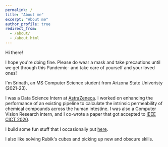 ```yaml
---
permalink: /
title: "About me"
excerpt: "About me"
author_profile: true
redirect_from: 
  - /about/
  - /about.html
---
```


Hi there!

I hope you're doing fine. Please do wear a mask and take precautions until we get through this Pandemic- and take care of yourself and your loved ones!

I'm Srinath, an MS Computer Science student from Arizona State Univeristy (2021-23).

I was a Data Science Intern at [AstraZeneca](https://www.linkedin.com/company/astrazeneca/). I worked on enhancing the performance of an existing pipeline to calculate the intrinsic permeability of chemical compounds across the human intestine. I was also a Computer Vision Research intern, and I co-wrote a paper that got accepted to [IEEE CICT 2020](http://www.cict2020.iiitdm.ac.in/). 

I build some fun stuff that I occasionally put [here](https://srinathvrao.github.io/year-archive/).

I also like solving Rubik's cubes and picking up new and obscure skills.
